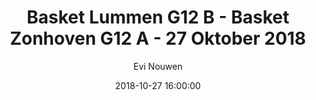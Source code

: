 ---
layout: album
title: Basket Lummen G12 B - Basket Zonhoven G12 A - 27 Oktober 2018
description: Beker wedstrijd tussen Basket Lummen G12 B en Basket Zonhoven G12 A.
date: 2018-10-27 16:00:00
cover: /albums/2018-10-27-Basket-Lummen-G12B-Basket-Zonhoven-G12A/thumbnails/IMG_20181027_104659.jpg
author: Evi Nouwen
archived: true
pagination: 
  enabled: true
  images: true
  imageLayout: image
  itemsPerPage: 64
---